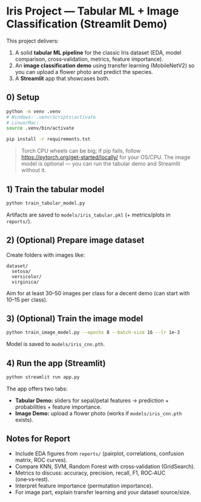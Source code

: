 # Iris Project — Tabular ML + Image Classification (Streamlit Demo)

This project delivers:
1) A solid **tabular ML pipeline** for the classic Iris dataset (EDA, model comparison, cross‑validation, metrics, feature importance).
2) An **image classification demo** using transfer learning (MobileNetV2) so you can upload a flower photo and predict the species.
3) A **Streamlit** app that showcases both.

## 0) Setup

```bash
python -m venv .venv
# Windows: .venv\Scripts\activate
# Linux/Mac:
source .venv/bin/activate

pip install -r requirements.txt
```

> Torch CPU wheels can be big; if pip fails, follow https://pytorch.org/get-started/locally/ for your OS/CPU.
> The image model is optional — you can run the tabular demo and Streamlit without it.

## 1) Train the tabular model

```bash
python train_tabular_model.py
```
Artifacts are saved to `models/iris_tabular.pkl` (+ metrics/plots in `reports/`).

## 2) (Optional) Prepare image dataset

Create folders with images like:
```
dataset/
  setosa/
  versicolor/
  virginica/
```
Aim for at least 30–50 images per class for a decent demo (can start with 10–15 per class).

## 3) (Optional) Train the image model

```bash
python train_image_model.py --epochs 8 --batch-size 16 --lr 1e-3
```
Model is saved to `models/iris_cnn.pth`.

## 4) Run the app (Streamlit)

```bash
python streamlit run app.py
```

The app offers two tabs:
- **Tabular Demo:** sliders for sepal/petal features → prediction + probabilities + feature importance.
- **Image Demo:** upload a flower photo (works if `models/iris_cnn.pth` exists).

## Notes for Report
- Include EDA figures from `reports/` (pairplot, correlations, confusion matrix, ROC curves).
- Compare KNN, SVM, Random Forest with cross‑validation (GridSearch).
- Metrics to discuss: accuracy, precision, recall, F1, ROC‑AUC (one‑vs‑rest).
- Interpret feature importance (permutation importance).
- For image part, explain transfer learning and your dataset source/size.
